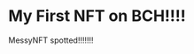 # My First NFT on BCH!!!!
MessyNFT spotted!!!!!!!
                                                                                                                                                                       